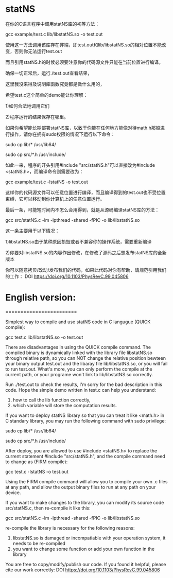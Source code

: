 # statNS

在你的C语言程序中调用statNS库的初等方法：

gcc example/test.c lib/libstatNS.so -o test.out

使用这一方法调用该库存在弊端，即test.out和lib/libstatNS.so的相对位置不能改变，否则你无法运行test.out

而且引用statNS.h的时候必须要注意你的代码源文件只能在当前位置进行编译。

确保一切正常后，运行./test.out查看结果，

这里我没来得及说明库函数究竟都是做什么用的，

希望test.c这个简单的demo能让你理解：

1)如何合法地调用它们

2)程序运行的结果保存在哪里。


如果你希望能长期部署statNS库，以致于你能在任何地方能像对待math.h那般进行操作，请你在拥有sudo权限的情况下运行以下命令：

sudo cp lib/* /usr/lib64/

sudo cp src/*.h /usr/include/

如此一来，程序的开头引用#include "src/statNS.h"可以直接改为#include <statNS.h>，而编译命令则需要改为：

gcc example/test.c -lstatNS -o test.out

这样你的代码源文件可以任意位置进行编译，而且编译得到的test.out也不受位置束缚，它可以移动到你计算机上的任意位置运行。


最后一条，可能短时间内不怎么会用得到，就是从源码编译statNS库的方法：

gcc src/statNS.c -lm -lpthread -shared -fPIC -o lib/libstatNS.so

这一条主要用于以下情况：

1)libstatNS.so由于某种原因损毁或者不兼容你的操作系统，需要重新编译

2)你要对libstatNS.so的内容作出修改，在修改了源码之后想发布statNS库的全新版本


你可以随意拷贝/改动/发布我们的代码，如果此代码对你有帮助，请规范引用我们的工作：
DOI https://doi.org/10.1103/PhysRevC.99.045806

# English version:
========================

Simplest way to compile and use statNS code in C langugue (QUICK compile):

gcc test.c lib/libstatNS.so -o test.out

There are disadvantages in using the QUICK compile command. The compiled binary is dynamically linked with the library file libstatNS.so through relative path, so you can NOT change the relative position bewteen your binary output test.out and the libaray file lib/libstatNS.so, or you will fail to run test.out. What's more, you can only perform the compile at the current path, or your programe won't link to lib/libstatNS.so correctly.

Run ./test.out to check the results,
I'm sorry for the bad description in this code.
Hope the simple demo written in test.c can help you understand:
1) how to call the lib function correctly,
2) which variable will store the computation results.

If you want to deploy statNS library so that you can treat it like <math.h> in C standary library, you may run the following command with sudo privilege:

sudo cp lib/* /usr/lib64/

sudo cp src/*.h /usr/include/

After deploy, you are allowed to use #include <statNS.h> to replace the current statement #include "src/statNS.h", and the compile command need to change as (FIRM compile):

gcc test.c -lstatNS -o test.out

Using the FIRM compile command will allow you to compile your own .c files at any path, and allow the output binary files to run at any path on your device.

If you want to make changes to the library, you can modify its source code src/statNS.c, then re-compile it like this:

gcc src/statNS.c -lm -lpthread -shared -fPIC -o lib/libstatNS.so

re-compile the library is necessary for the following reasons:
1) libstatNS.so is damaged or incompatiable with your operation system, it needs to be re-compiled
2) you want to change some function or add your own function in the library

You are free to copy/modify/publish our code. 
If you found it helpful, please cite our work correctly:
DOI https://doi.org/10.1103/PhysRevC.99.045806
